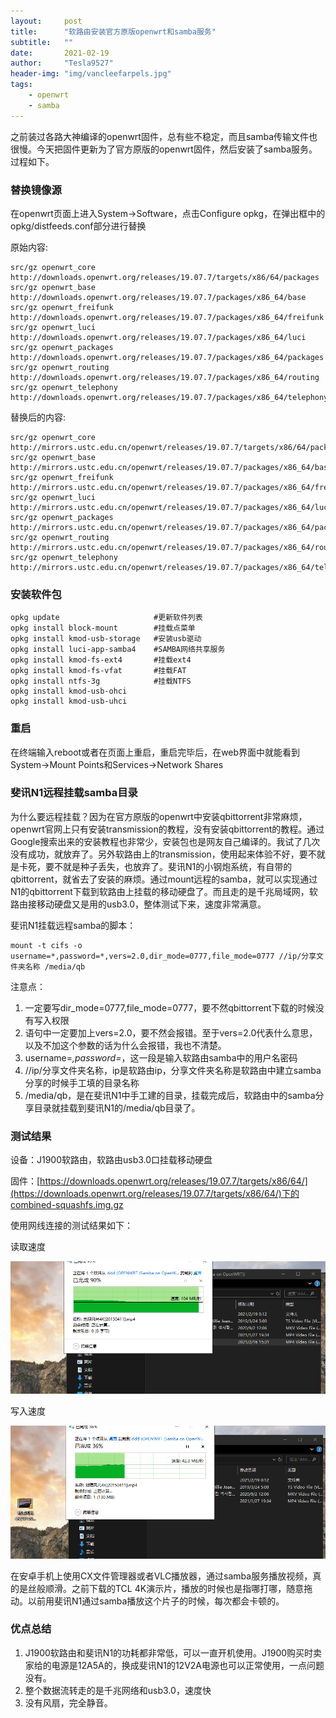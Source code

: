 ```yaml
---
layout:     post
title:      "软路由安装官方原版openwrt和samba服务"
subtitle:   ""
date:       2021-02-19
author:     "Tesla9527"
header-img: "img/vancleefarpels.jpg"
tags:
    - openwrt
    - samba
---
```



之前装过各路大神编译的openwrt固件，总有些不稳定，而且samba传输文件也很慢。今天把固件更新为了官方原版的openwrt固件，然后安装了samba服务。过程如下。

### 替换镜像源
在openwrt页面上进入System->Software，点击Configure opkg，在弹出框中的opkg/distfeeds.conf部分进行替换

原始内容:
```
src/gz openwrt_core http://downloads.openwrt.org/releases/19.07.7/targets/x86/64/packages
src/gz openwrt_base http://downloads.openwrt.org/releases/19.07.7/packages/x86_64/base
src/gz openwrt_freifunk http://downloads.openwrt.org/releases/19.07.7/packages/x86_64/freifunk
src/gz openwrt_luci http://downloads.openwrt.org/releases/19.07.7/packages/x86_64/luci
src/gz openwrt_packages http://downloads.openwrt.org/releases/19.07.7/packages/x86_64/packages
src/gz openwrt_routing http://downloads.openwrt.org/releases/19.07.7/packages/x86_64/routing
src/gz openwrt_telephony http://downloads.openwrt.org/releases/19.07.7/packages/x86_64/telephony
```

替换后的内容:
```
src/gz openwrt_core http://mirrors.ustc.edu.cn/openwrt/releases/19.07.7/targets/x86/64/packages
src/gz openwrt_base http://mirrors.ustc.edu.cn/openwrt/releases/19.07.7/packages/x86_64/base
src/gz openwrt_freifunk http://mirrors.ustc.edu.cn/openwrt/releases/19.07.7/packages/x86_64/freifunk
src/gz openwrt_luci http://mirrors.ustc.edu.cn/openwrt/releases/19.07.7/packages/x86_64/luci
src/gz openwrt_packages http://mirrors.ustc.edu.cn/openwrt/releases/19.07.7/packages/x86_64/packages
src/gz openwrt_routing http://mirrors.ustc.edu.cn/openwrt/releases/19.07.7/packages/x86_64/routing
src/gz openwrt_telephony http://mirrors.ustc.edu.cn/openwrt/releases/19.07.7/packages/x86_64/telephony
```

### 安装软件包

```
opkg update                     #更新软件列表
opkg install block-mount        #挂载点菜单
opkg install kmod-usb-storage   #安装usb驱动
opkg install luci-app-samba4    #SAMBA网络共享服务
opkg install kmod-fs-ext4       #挂载ext4
opkg install kmod-fs-vfat       #挂载FAT
opkg install ntfs-3g            #挂载NTFS
opkg install kmod-usb-ohci
opkg install kmod-usb-uhci
```

### 重启

在终端输入reboot或者在页面上重启，重启完毕后，在web界面中就能看到System->Mount Points和Services->Network Shares

### 斐讯N1远程挂载samba目录
为什么要远程挂载？因为在官方原版的openwrt中安装qbittorrent非常麻烦，openwrt官网上只有安装transmission的教程，没有安装qbittorrent的教程。通过Google搜索出来的安装教程也非常少，安装包也是网友自己编译的。我试了几次没有成功，就放弃了。另外软路由上的transmission，使用起来体验不好，要不就是卡死，要不就是种子丢失，也放弃了。斐讯N1的小钢炮系统，有自带的qbittorrent，就省去了安装的麻烦。通过mount远程的samba，就可以实现通过N1的qbittorrent下载到软路由上挂载的移动硬盘了。而且走的是千兆局域网，软路由接移动硬盘又是用的usb3.0，整体测试下来，速度非常满意。

斐讯N1挂载远程samba的脚本：


```
mount -t cifs -o username=*,password=*,vers=2.0,dir_mode=0777,file_mode=0777 //ip/分享文件夹名称 /media/qb
```

注意点：

1. 一定要写dir_mode=0777,file_mode=0777，要不然qbittorrent下载的时候没有写入权限
2. 语句中一定要加上vers=2.0，要不然会报错。至于vers=2.0代表什么意思，以及不加这个参数的话为什么会报错，我也不清楚。
3. username=*,password=*，这一段是输入软路由samba中的用户名密码
4. //ip/分享文件夹名称，ip是软路由ip，分享文件夹名称是软路由中建立samba分享的时候手工填的目录名称
5. /media/qb，是在斐讯N1中手工建的目录，挂载完成后，软路由中的samba分享目录就挂载到斐讯N1的/media/qb目录了。

### 测试结果
设备：J1900软路由，软路由usb3.0口挂载移动硬盘

固件：[https://downloads.openwrt.org/releases/19.07.7/targets/x86/64/](https://downloads.openwrt.org/releases/19.07.7/targets/x86/64/)下的combined-squashfs.img.gz

使用网线连接的测试结果如下：

读取速度

![img](/img/in-post/openwrt-samba/1.png)

写入速度

![img](/img/in-post/openwrt-samba/2.png)

在安卓手机上使用CX文件管理器或者VLC播放器，通过samba服务播放视频，真的是丝般顺滑。之前下载的TCL 4K演示片，播放的时候也是指哪打哪，随意拖动。以前用斐讯N1通过samba播放这个片子的时候，每次都会卡顿的。

### 优点总结

1. J1900软路由和斐讯N1的功耗都非常低，可以一直开机使用。J1900购买时卖家给的电源是12A5A的，换成斐讯N1的12V2A电源也可以正常使用，一点问题没有。
2. 整个数据流转走的是千兆网络和usb3.0，速度快
3. 没有风扇，完全静音。

